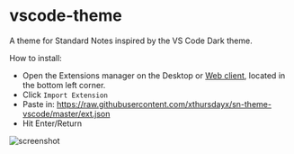 # vscode-theme

A theme for Standard Notes inspired by the VS Code Dark theme.

How to install:

- Open the Extensions manager on the Desktop or [Web client](https://app.standardnotes.org), located in the bottom left corner.
- Click `Import Extension`
- Paste in: <https://raw.githubusercontent.com/xthursdayx/sn-theme-vscode/master/ext.json>
- Hit Enter/Return

![screenshot](https://github.com/xthursdayx/sn-theme-vscode/raw/master/screenshot.png)
